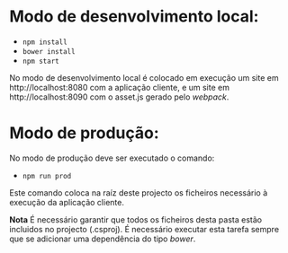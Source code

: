 # Modo de desenvolvimento local:

* `npm install`
* `bower install`
* `npm start`

No modo de desenvolvimento local é colocado em execução um site em http://localhost:8080 com a aplicação cliente, e um site em http://localhost:8090 com o asset.js gerado pelo *webpack*.


# Modo de produção:

No modo de produção deve ser executado o comando:

* `npm run prod`

Este comando coloca na raíz deste projecto os ficheiros necessário à execução da aplicação cliente.

**Nota** É necessário garantir que todos os ficheiros desta pasta estão incluidos no projecto (.csproj). É necessário executar esta tarefa sempre que se adicionar uma dependência do tipo *bower*. 


